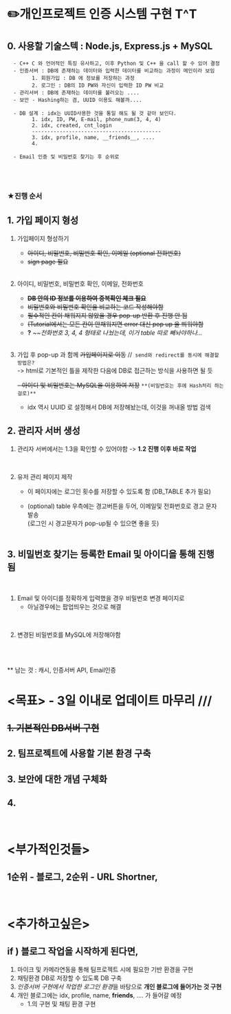 # ✏️개인프로젝트 인증 시스템 구현 T^T
## 0. 사용할 기술스텍 : Node.js, Express.js + MySQL
      - C++ C 와 언어적인 특징 유사하고, 이후 Python 및 C++ 을 call 할 수 있어 결정
      - 인증서버 : DB에 존재하는 데이터와 입력한 데이터를 비교하는 과정이 메인이라 보임
            1. 회원가입 : DB 에 정보를 저장하는 과정
            2. 로그인 : DB의 ID PW와 자신이 입력한 ID PW 비교
      - 관리서버 : DB에 존재하는 데이터를 불러오는 ....
      - 보안 - Hashing하는 겸, UUID 이용도 해볼까....
      
      - DB 설계 : idx는 UUID사용한 것을 통일 해도 될 것 같아 보인다.
            1. idx, ID, PW, E-mail, phone_num(3, 4, 4)
            2. idx, created, cnt_login
            ------------------------------------------
            3. idx, profile, name, __friends__, ....
            4. 

      - Email 인증 및 비밀번호 찾기는 후 순위로


<br><br>

### ★진행 순서

## 1. 가입 페이지 형성

1. 가입페이지 형성하기

      - ~~아이디, 비밀번호, 비밀번호 확인, 이메일 (optional 전화번호)~~
      - ~~sign page 필요~~
<br><br>

2. 아이디, 비밀번호, 비밀번호 확인, 이메일, 전화번호 
      - ~~**DB 안의 ID 정보를 이용하여 중복확인 체크 필요**~~
      - ~~비밀번호와 비밀번호 확인을 비교하는 코드 작성해야함~~
      - ~~필수적인 칸이 채워지지 않았을 경우 pop-up 반환 후 진행 안 됨~~
      - ~~(Tutorial에서는 모든 칸이 안채워지면 error 대신 pop up 을 띄워야함~~
      - **?** ~~*전화번호 3, 4, 4 형태로 나눴는데, 이거 table 따로 빼놔야하나...*
<br><br>

3. 가입 후 pop-up 과 함께 ~~가입페이지로 이동~~ //` send와 redirect를 동시에 해결할 방법은?`    
-> html로 기본적인 틀을 제작한 다음에 DB로 접근하는 방식을 사용하면 될 듯

      ~~-  아이디 및 비밀번호는 MySQL을 이용하여 저장~~ `**(비밀번호는 후에 Hash처리 하는 걸로)**`
      - idx 역시 UUID 로 설정해서 DB에 저장해놨는데, 이것을 꺼내올 방법 검색


## 2. 관리자 서버 생성  

1. 관리자 서버에서는 1.3을 확인할 수 있어야함 -> **1.2 진행 이후 바로 작업**
<br>

2. 유저 관리 페이지 제작 

      - 이 페이지에는 로그인 횟수를 저장할 수 있도록 함 (DB_TABLE 추가 필요)

      - (optional) table 우측에는 경고버튼을 두어, 이메일및 전화번호로 경고 문자 발송<br>
      (로그인 시 경고문자가 pop-up될 수 있으면 좋을 듯)
<br><br>

## 3. 비밀번호 찾기는 등록한 Email 및 아이디을 통해 진행 됨
<br>

1. Email 및 아이디를 정확하게 입력했을 경우 비밀번호 변경 페이지로
      - 아닐경우에는 팝업띄우는 것으로 해결
<br>

2. 변경된 비밀번호를 MySQL에 저장해야함

<br><br>


** 남는 것 : 캐시, 인증서버 API, Email인증

# <목표> - 3일 이내로 업데이트 마무리 ///
## ~~1. 기본적인 DB서버 구현~~
## **2. 팀프로젝트에 사용할 기본 환경 구축**
## 3. 보안에 대한 개념 구체화
## 4. 

<br>

# <부가적인것들> 
##  1순위 - 블로그, 2순위 - URL Shortner,

<br>

# <추가하고싶은> 
## if ) 블로그 작업을 시작하게 된다면, 
1. 마이크 및 카메라연동을 통해 팀프로젝트 시에 필요한 기반 환경을 구현
2. 채팅환경 DB로 저장할 수 있도록 DB 구축
3. *인증서버 구현에서 작업한 로그인 환경*을 바탕으로 **개인 블로그에 들어가는 것 구현**
4. 개인 블로그에는 idx, profile, name, __friends__, .... 가 들어갈 예정 
      + 1.의 구현 및 채팅 환경 구현 
